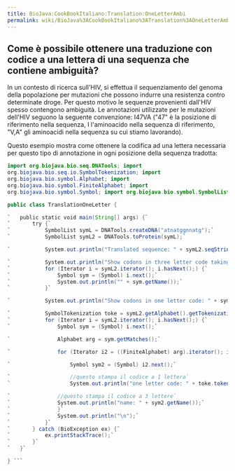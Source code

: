 ```yaml
---
title: BioJava:CookBookItaliano:Translation:OneLetterAmbi
permalink: wiki/BioJava%3ACookBookItaliano%3ATranslation%3AOneLetterAmbi
---
```


Come è possibile ottenere una traduzione con codice a una lettera di una sequenza che contiene ambiguità?
---------------------------------------------------------------------------------------------------------

In un contesto di ricerca sull'HIV, si effettua il sequenziamento del
genoma della popolazione per mutazioni che possono indurre una
resistenza contro determinate droge. Per questo motivo le sequenze
provenienti dall'HIV spesso contengono ambiguità. Le annotazioni
utilizzate per le mutazioni dell'HIV seguono la seguente convenzione:
I47VA ("47" è la posizione di riferimento nella sequenza, I l'aminoacido
nella sequenza di riferimento, "V,A" gli aminoacidi nella sequenza su
cui stiamo lavorando).

Questo esempio mostra come ottenere la codifica ad una lettera
necessaria per questo tipo di annotazione in ogni posizione della
sequenza tradotta:

```java import java.util.Iterator; import org.biojava.bio.BioException;
import org.biojava.bio.seq.DNATools; import
org.biojava.bio.seq.io.SymbolTokenization; import
org.biojava.bio.symbol.Alphabet; import
org.biojava.bio.symbol.FiniteAlphabet; import
org.biojava.bio.symbol.Symbol; import org.biojava.bio.symbol.SymbolList;

public class TranslationOneLetter {

`   public static void main(String[] args) {`  
`       try {`  
`           SymbolList symL = DNATools.createDNA("atnatggnnatg");`  
`           SymbolList symL2 = DNATools.toProtein(symL);`

`           System.out.println("Translated sequence: " + symL2.seqString() + "\n");`

`           System.out.println("Show codons in three letter code taking ambiguities into account:");`  
`           for (Iterator i = symL2.iterator(); i.hasNext();) {`  
`               Symbol sym = (Symbol) i.next();`  
`               System.out.println("" + sym.getName());`  
`           }`

`           System.out.println("Show codons in one letter code: " + symL2.seqString());`

`           SymbolTokenization toke = symL2.getAlphabet().getTokenization("token");`  
`           for (Iterator i = symL2.iterator(); i.hasNext();) {`  
`               Symbol sym = (Symbol) i.next();`

`               Alphabet arg = sym.getMatches();`

`               for (Iterator i2 = ((FiniteAlphabet) arg).iterator(); i2.hasNext();) {`

`                   Symbol sym2 = (Symbol) i2.next();`

`                   //questo stampa il codice a 1 lettera`  
`                   System.out.println("one letter code: " + toke.tokenizeSymbol(sym2));`

`               //questo stampa il codice a 3 lettere`  
`               System.out.println("name: " + sym2.getName());`  
`               }`  
`               System.out.println("\n");`  
`           }`  
`       } catch (BioException ex) {`  
`           ex.printStackTrace();`  
`       }`  
`   }`

} ```
